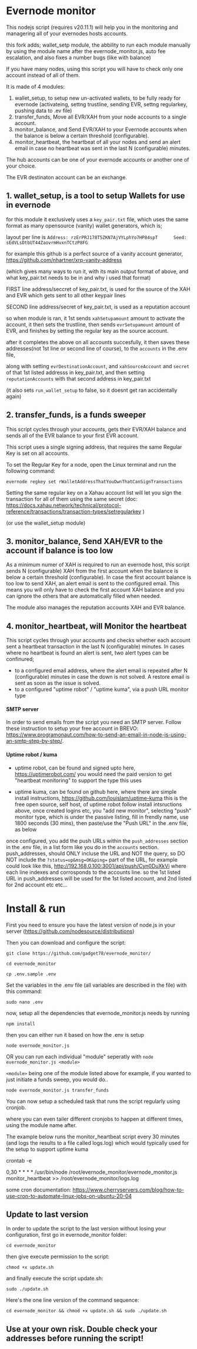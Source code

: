# Evernode monitor

This nodejs script (requires v20.11.1) will help you in the monitoring and managering all of your evernodes hosts accounts.

this fork adds;
wallet_setp module, 
the abbility to run each module manually by using the module name after the evernode_monitor.js,
auto fee escalation, 
and also fixes a number bugs (like with balance)


If you have many nodes, using this script you will have to check only one account instead of all of them.

It is made of 4 modules:

1. wallet_setup, to setup new un-activated wallets, to be fully ready for evernode (activateing, settng trustline, sending EVR, settng regularkey, pushing data to .ev file)
2. transfer_funds, Move all EVR/XAH from your node accounts to a single account.
3. monitor_balance, and Send EVR/XAH to your Evernode accounts when the balance is below a certain threshold (configurable).
4. monitor_heartbeat, the heartbeat of all your nodes and send an alert email in case no heartbeat was sent in the last N (configurable) minutes.


The hub accounts can be one of your evernode accounts or another one of your choice. 

The EVR destinaton account can be an exchange. 

## 1. wallet_setup, is a tool to setup Wallets for use in evernode

for this module it exclusively uses a `key_pair.txt` file, which uses the same format as many opensource (vanity) wallet generators, which is; 

layout per line is `Address: rzErPRJ178T5ZKN7AjVYLphYo7HP84spT      Seed: sEdVLsDtbUT44ZaovrmHvxnTCtzP8FG`

for example this github is a perfect source of a vanity account generator, https://github.com/nhartner/xrp-vanity-address

(which gives many ways to run it, with its main output format of above, and what key_pair.txt needs to be in and why i used that format)

FIRST line address/seccret of key_pair.txt, is used for the source of the XAH and EVR which gets sent to all other keypair lines

SECOND line address/secret of key_pair.txt, is used as a reputation account

so when module is ran, it 1st sends `xahSetupamount` amount to activate the account, it then sets the trustline, then sends `evrSetupamount` amount of EVR, and finishes by setting the regular key as the source account.


after it completes the above on all accounts succesfully, it then saves these addresses(not 1st line or second line of course), to the `accounts` in the .env file,

along with setting `evrDestinationAccount`, and `xahSourceAccount` and `secret` of that 1st listed addresss in key_pair.txt, and then setting `reputationAccounts` with that second address in key_pair.txt

(it also sets `run_wallet_setup` to false, so it doesnt get ran accidentally again)

## 2. transfer_funds, is a funds sweeper

This script cycles through your accounts, gets their EVR/XAH balance and sends all of the EVR balance to your first EVR account. 

This script uses a single signing address, that requires the same Regular Key is set on all accounts.
 
To set the Regular Key for a node, open the Linux terminal and run the following command: 

```
evernode regkey set rWalletAddressThatYouOwnThatCanSignTransactions
```

Setting the same regular key on a Xahau account list will let you sign the transaction for all of them using the same secret (doc: https://docs.xahau.network/technical/protocol-reference/transactions/transaction-types/setregularkey )

(or use the wallet_setup module)

## 3. monitor_balance, Send XAH/EVR to the account if balance is too low

As a minimum numer of XAH is required to run an evernode host, this script sends N (configurable) XAH from the first account when the balance is below a certain threshold (configurable). In case the first account balance is too low to send XAH, an alert email is sent to the configured email. This means you will only have to check the first account XAH balance and you can ignore the others that are automatically filled when needed.

The module also manages the reputation accounts XAH and EVR balance.  

## 4. monitor_heartbeat, will Monitor the heartbeat

This script cycles through your accounts and checks whether each account sent a heartbeat transaction in the last N (configurable) minutes.
In cases where no heartbeat is found an alert is sent,
two alert types can be confinured;
 - to a configured email address, 
 where the alert email is repeated after N (configurable) minutes in case the down is not solved. A restore email is sent as soon as the issue is solved.
 - to a configured "uptime robot" / "uptime kuma", via a push URL monitor type

#### SMTP server

In order to send emails from the script you need an SMTP server. Follow these instruction to setup your free account in BREVO: https://www.programonaut.com/how-to-send-an-email-in-node-js-using-an-smtp-step-by-step/. 

#### Uptime robot / kuma

- uptime robot, can be found and signed upto here, https://uptimerobot.com/ you would need the paid version to get "heartbeat monitoring" to support the type this uses

- uptime kuma, can be found on github here, where there are simple install instructions, https://github.com/louislam/uptime-kuma this is the free open source, self host, of uptime robot
follow install intsructions above, once created logins etc, you "add new monitor", selecting "push" monitor type, which is under the passive listing, fill in frendly name, use 1800 seconds (30 mins), 
then paste/use the "Push URL" in the .env file, as below

once configured, you add the push URLs within the `push_addresses` section in the .env file, in a list form like you do in the `accounts` section.
push_addresses, should ONLY incluse the URL and NOT the query, so DO NOT include the `?status=up&msg=OK&ping=` part of the URL, for example could look like this, http://192.168.0.100:3001/api/push/Cyn0DuXkVi
where each line indexes and corrosponds to the accounts line. so the 1st listed URL in push_addresses will be used for the 1st listed account, and 2nd listed for 2nd account etc etc... 

# Install & run

First you need to ensure you have the latest version of node.js in your server (https://github.com/nodesource/distributions)

Then you can download and configure the script:

```
git clone https://github.com/gadget78/evernode_monitor/

cd evernode_monitor

cp .env.sample .env 
```

Set the variables in the .env file (all variables are described in the file) with this command:

```
sudo nano .env
```

now, setup all the dependencies that evernode_monitor.js needs by running

```
npm install
```

then you can either run it based on how the .env is setup 

```
node evernode_monitor.js
```

OR you can run each individual "module" seperatly with `node evernode_monitor.js <module>`

`<module>` being one of the module listed above for example, if you wanted to just initiate a funds sweep, you would do..

```
node evernode_monitor.js transfer_funds
```

You can now setup a scheduled task that runs the script regularly using cronjob.

where you can even tailer different cronjobs to happen at different times, using the module name after.

The example below runs the monitor_heartbeat script every 30 minutes (and logs the results to a file called logs.log)
which would typically used for the setup to support uptime kuma

crontab -e

0,30 * * * * /usr/bin/node /root/evernode_monitor/evernode_monitor.js monitor_heartbeat >> /root/evernode_monitor/logs.log

some cron documentation: https://www.cherryservers.com/blog/how-to-use-cron-to-automate-linux-jobs-on-ubuntu-20-04

## Update to last version

In order to update the script to the last version without losing your configuration, first go in evernode_monitor folder:

```
cd evernode_monitor
```

then give execute permission to the script:

```
chmod +x update.sh
```

and finally execute the script update.sh:

```
sudo ./update.sh
```

Here's the one line version of the command sequence:

```
cd evernode_monitor && chmod +x update.sh && sudo ./update.sh
```


## Use at your own risk. Double check your addresses before running the script!